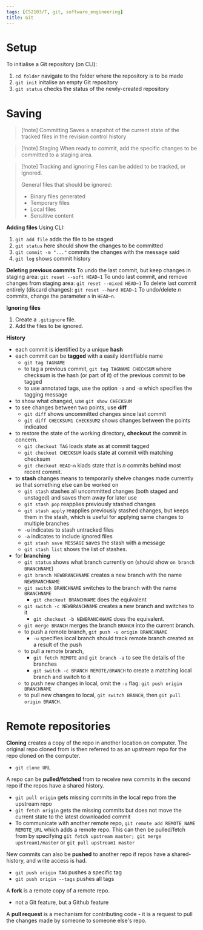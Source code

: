 ```yaml
---
tags: [CS2103/T, git, software_engineering]
title: Git
---
```

# Setup

To initialise a Git repository (on CLI):
1. ``cd folder`` navigate to the folder where the repository is to be made
2. ``git init`` initalise an empty Git repository
3. ``git status`` checks the status of the newly-created repository

# Saving

> [!note] Committing
> Saves a snapshot of the current state of the tracked files in the revision control history

>[!note] Staging
> When ready to commit, add the specific changes to be committed to a staging area.

> [!note] Tracking and ignoring
> Files can be added to be tracked, or ignored.
> 
> General files that should be ignored:
> - Binary files generated
> - Temporary files
> - Local files
> - Sensitive content

**Adding files**
Using CLI:
1. `git add file` adds the file to be staged
2. `git status` here should show the changes to be committed
3. `git commit -m "..."` commits the changes with the message said
4. `git log` shows commit history

**Deleting previous commits**
To undo the last commit, but keep changes in staging area: ``git reset --soft HEAD~1``
To undo last commit, and remove changes from staging area: ``git reset --mixed HEAD~1``
To delete last commit entirely (discard changes): `git reset --hard HEAD~1`
To undo/delete $n$ commits, change the parameter `n` in `HEAD~n`.

**Ignoring files**
1. Create a `.gitignore` file. 
2. Add the files to be ignored.

**History**
- each commit is identified by a unique **hash**
- each commit can be **tagged** with a easily identifiable name
	- ``git tag TAGNAME``
	- to tag a previous commit, `git tag TAGNAME CHECKSUM` where checksum is the hash (or part of it) of the previous commit to be tagged
	- to use annotated tags, use the option `-a` and `-m` which specifies the tagging message
- to show what changed, use `git show CHECKSUM`
- to see changes between two points, use **diff**
	- `git diff` shows uncommitted changes since last commit
	- `git diff CHECKSUM1 CHECKSUM2` shows changes between the points indicated
- to restore the state of the working directory, **checkout** the commit in concern.
	- `git checkout TAG` loads state as at commit tagged
	- `git checkout CHECKSUM` loads state at commit with matching checksum
	- `git checkout HEAD~n` kiads state that is $n$ commits behind most recent commit.
- to **stash** changes means to temporarily shelve changes made currently so that something else can be worked on
	- `git stash` stashes all uncommitted changes (both staged and unstaged) and saves them away for later use
	- `git stash pop` reapplies previously stashed changes
	- `git stash apply` reapplies previously stashed changes, but keeps them in the stash, which is useful for applying same changes to multiple branches
	- `-u` indicates to stash untracked files
	- `-a` indicates to include ignored files
	- `git stash save MESSAGE` saves the stash with a message
	- `git stash list` shows the list of stashes.
- for **branching**
	- `git status` shows what branch currently on (should show `on branch BRANCHNAME`)
	- `git branch NEWBRANCHNAME` creates a new branch with the name `NEWBRANCHNAME`
	- `git switch BRANCHNAME` switches to the branch with the name `BRANCHNAME`
		- `git checkout BRANCHNAME` does the equivalent
	- `git switch -c NEWBRANCHNAME` creates a new branch and switches to it
		- `git checkout -b NEWBRANCHNAME` does the equivalent.
	- `git merge BRANCH` merges the branch `BRANCH` into the current branch.
	- to push a remote branch, `git push -u origin BRANCHNAME`
		- `-u` specifies local branch should track remote branch created as a result of the push
	- to pull a remote branch, 
		- `git fetch REMOTE` and `git branch -a` to see the details of the branches
		- `git switch -c BRANCH REMOTE/BRANCH` to create a matching local branch and switch to it
	- to push new changes in local, omit the `-u` flag: `git push origin BRANCHNAME`
	- to pull new changes to local, `git switch BRANCH`, then `git pull origin BRANCH`.
# Remote repositories

**Cloning** creates a copy of the repo in another location on computer. The original repo cloned from is then referred to as an upstream repo for the repo cloned on the computer.
- `git clone URL`

A repo can be **pulled/fetched** from to receive new commits in the second repo if the repos have a shared history.
- `git pull origin` gets missing commits in the local repo from the upstream repo
- `git fetch origin` gets the missing commits but does not move the current state to the latest downloaded commit
- To communicate with another remote repo, `git remote add REMOTE_NAME REMOTE_URL` which adds a remote repo. This can then be pulled/fetch from by specifying `git fetch upstream master; git merge upstream1/master` or `git pull upstream1 master`

New commits can also be **pushed** to another repo if repos have a shared-history, and write access is had.
- `git push origin TAG` pushes a specific tag
- `git push origin --tags` pushes all tags

A **fork** is a remote copy of a remote repo.
- not a Git feature, but a Github feature

A **pull request** is a mechanism for contributing code - it is a request to pull the changes made by someone to someone else's repo.

